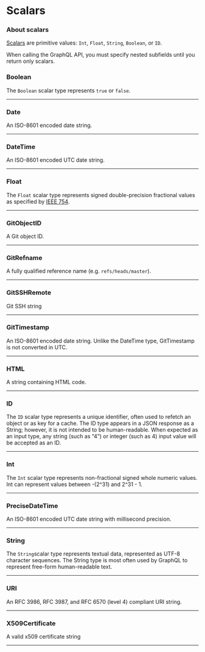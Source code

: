 # Scalars

### About scalars

[Scalars](https://graphql.github.io/graphql-spec/June2018/#sec-Scalars) are primitive values: `Int`, `Float`, `String`, `Boolean`, or `ID`.

When calling the GraphQL API, you must specify nested subfields until you return only scalars.

### Boolean

<p>The <code>Boolean</code> scalar type represents <code>true</code> or <code>false</code>.</p>

---

### Date

<p>An ISO-8601 encoded date string.</p>

---

### DateTime

<p>An ISO-8601 encoded UTC date string.</p>

---

### Float

<p>The <code>Float</code> scalar type represents signed double-precision fractional values as specified by <a href="http://en.wikipedia.org/wiki/IEEE_floating_point">IEEE 754</a>.</p>

---

### GitObjectID

<p>A Git object ID.</p>

---

### GitRefname

<p>A fully qualified reference name (e.g. <code>refs/heads/master</code>).</p>

---

### GitSSHRemote

<p>Git SSH string</p>

---

### GitTimestamp

<p>An ISO-8601 encoded date string. Unlike the DateTime type, GitTimestamp is not converted in UTC.</p>

---

### HTML

<p>A string containing HTML code.</p>

---

### ID

<p>The <code>ID</code> scalar type represents a unique identifier, often used to refetch an object or as key for a cache. The ID type appears in a JSON response as a String; however, it is not intended to be human-readable. When expected as an input type, any string (such as &ldquo;4&rdquo;) or integer (such as 4) input value will be accepted as an ID.</p>

---

### Int

<p>The <code>Int</code> scalar type represents non-fractional signed whole numeric values. Int can represent values between -(2^31) and 2^31 - 1.</p>

---

### PreciseDateTime

<p>An ISO-8601 encoded UTC date string with millisecond precision.</p>

---

### String

<p>The <code>String</code>scalar type represents textual data, represented as UTF-8 character sequences. The String type is most often used by GraphQL to represent free-form human-readable text.</p>

---

### URI

<p>An RFC 3986, RFC 3987, and RFC 6570 (level 4) compliant URI string.</p>

---

### X509Certificate

<p>A valid x509 certificate string</p>

---